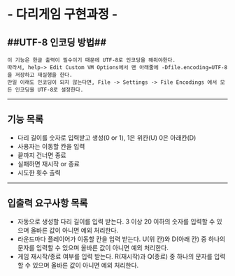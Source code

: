 # - 다리게임 구현과정 -

## ##UTF-8 인코딩 방법##
    이 기능은 한글 출력이 필수이기 때문에 UTF-8로 인코딩을 해줘야한다.
    따라서, help-> Edit Custom VM Options에서 맨 아래줄에 -Dfile.encoding=UTF-8을 저장하고 재실행을 한다.
    만일 이래도 인코딩이 되지 않는다면, File -> Settings -> File Encodings 에서 모든 인코딩을 UTF-8로 설정한다.
---

## 기능 목록

- 다리 길이를 숫자로 입력받고 생성(0 or 1), 1은 위칸(U) 0은 아래칸(D)
- 사용자는 이동할 칸을 입력
- 끝까지 건너면 종료
- 실패하면 재시작 or 종료
- 시도한 횟수 출력

---

## 입출력 요구사항 목록

- 자동으로 생성할 다리 길이를 입력 받는다. 3 이상 20 이하의 숫자를 입력할 수 있으며 올바른 값이 아니면 예외 처리한다.
- 라운드마다 플레이어가 이동할 칸을 입력 받는다. U(위 칸)와 D(아래 칸) 중 하나의 문자를 입력할 수 있으며 올바른 값이 아니면 예외 처리한다.
- 게임 재시작/종료 여부를 입력 받는다. R(재시작)과 Q(종료) 중 하나의 문자를 입력할 수 있으며 올바른 값이 아니면 예외 처리한다.